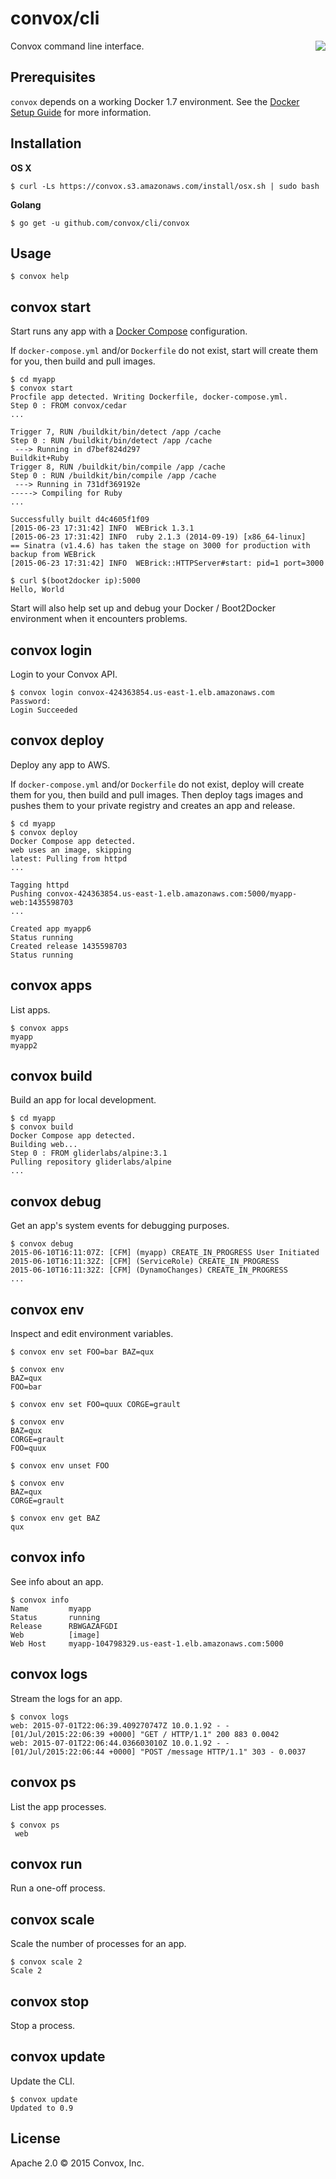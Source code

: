 # convox/cli 

<a href="https://travis-ci.org/convox/cli">
  <img align="right" src="https://travis-ci.org/convox/cli.svg?branch=master">
</a>

Convox command line interface.
## Prerequisites

`convox` depends on a working Docker 1.7 environment. See the [Docker Setup Guide](docker-setup.md) for more information.

## Installation

**OS X**

    $ curl -Ls https://convox.s3.amazonaws.com/install/osx.sh | sudo bash

**Golang**

    $ go get -u github.com/convox/cli/convox

## Usage

    $ convox help

## convox start

Start runs any app with a [Docker Compose](https://docs.docker.com/compose/) configuration.

If `docker-compose.yml` and/or `Dockerfile` do not exist, start will create them
for you, then build and pull images.

    $ cd myapp
    $ convox start
    Procfile app detected. Writing Dockerfile, docker-compose.yml.
    Step 0 : FROM convox/cedar
    ...

    Trigger 7, RUN /buildkit/bin/detect /app /cache
    Step 0 : RUN /buildkit/bin/detect /app /cache
     ---> Running in d7bef824d297
    Buildkit+Ruby
    Trigger 8, RUN /buildkit/bin/compile /app /cache
    Step 0 : RUN /buildkit/bin/compile /app /cache
     ---> Running in 731df369192e
    -----> Compiling for Ruby
    ...

    Successfully built d4c4605f1f09
    [2015-06-23 17:31:42] INFO  WEBrick 1.3.1
    [2015-06-23 17:31:42] INFO  ruby 2.1.3 (2014-09-19) [x86_64-linux]
    == Sinatra (v1.4.6) has taken the stage on 3000 for production with backup from WEBrick
    [2015-06-23 17:31:42] INFO  WEBrick::HTTPServer#start: pid=1 port=3000

    $ curl $(boot2docker ip):5000
    Hello, World

Start will also help set up and debug your Docker / Boot2Docker environment when
it encounters problems.

## convox login

Login to your Convox API.

    $ convox login convox-424363854.us-east-1.elb.amazonaws.com
    Password: 
    Login Succeeded

## convox deploy

Deploy any app to AWS.

If `docker-compose.yml` and/or `Dockerfile` do not exist, deploy will create 
them for you, then build and pull images. Then deploy tags images and pushes 
them to your private registry and creates an app and release.

    $ cd myapp
    $ convox deploy
    Docker Compose app detected.
    web uses an image, skipping
    latest: Pulling from httpd
    ...

    Tagging httpd
    Pushing convox-424363854.us-east-1.elb.amazonaws.com:5000/myapp-web:1435598703
    ...

    Created app myapp6
    Status running
    Created release 1435598703
    Status running

## convox apps

List apps.

    $ convox apps
    myapp
    myapp2

## convox build

Build an app for local development.

    $ cd myapp
    $ convox build
    Docker Compose app detected.
    Building web...
    Step 0 : FROM gliderlabs/alpine:3.1
    Pulling repository gliderlabs/alpine
    ...

## convox debug

Get an app's system events for debugging purposes.

    $ convox debug
    2015-06-10T16:11:07Z: [CFM] (myapp) CREATE_IN_PROGRESS User Initiated
    2015-06-10T16:11:32Z: [CFM] (ServiceRole) CREATE_IN_PROGRESS
    2015-06-10T16:11:32Z: [CFM] (DynamoChanges) CREATE_IN_PROGRESS
    ...

## convox env

Inspect and edit environment variables.

    $ convox env set FOO=bar BAZ=qux

    $ convox env
    BAZ=qux
    FOO=bar

    $ convox env set FOO=quux CORGE=grault

    $ convox env
    BAZ=qux
    CORGE=grault
    FOO=quux

    $ convox env unset FOO

    $ convox env
    BAZ=qux
    CORGE=grault

    $ convox env get BAZ
    qux

## convox info

See info about an app.

    $ convox info
    Name         myapp
    Status       running
    Release      RBWGAZAFGDI
    Web          [image]
    Web Host     myapp-104798329.us-east-1.elb.amazonaws.com:5000

## convox logs

Stream the logs for an app.

    $ convox logs
    web: 2015-07-01T22:06:39.409270747Z 10.0.1.92 - - [01/Jul/2015:22:06:39 +0000] "GET / HTTP/1.1" 200 883 0.0042
    web: 2015-07-01T22:06:44.036603010Z 10.0.1.92 - - [01/Jul/2015:22:06:44 +0000] "POST /message HTTP/1.1" 303 - 0.0037

## convox ps

List the app processes.

    $ convox ps
     web

## convox run

Run a one-off process.

## convox scale

Scale the number of processes for an app.

    $ convox scale 2
    Scale 2

## convox stop

Stop a process.

## convox update

Update the CLI.

    $ convox update
    Updated to 0.9

## License

Apache 2.0 &copy; 2015 Convox, Inc.
